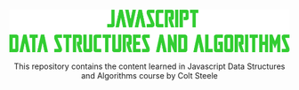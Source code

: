 ![alt text](images/head.png)

<p align="center">This repository contains the content learned in Javascript Data Structures and Algorithms course by Colt Steele</p>
